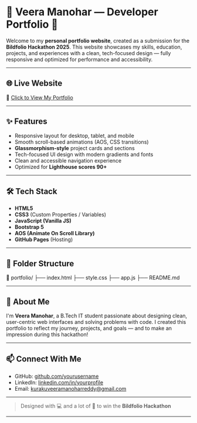 # 💼 Veera Manohar — Developer Portfolio 🚀

Welcome to my **personal portfolio website**, created as a submission for the **Bildfolio Hackathon 2025**. This website showcases my skills, education, projects, and experiences with a clean, tech-focused design — fully responsive and optimized for performance and accessibility.

---

## 🌐 Live Website  
🔗 [Click to View My Portfolio](https://manohar7104.github.io/Portfolio/)  

---

## ✨ Features
- Responsive layout for desktop, tablet, and mobile
- Smooth scroll-based animations (AOS, CSS transitions)
- **Glassmorphism-style** project cards and sections
- Tech-focused UI design with modern gradients and fonts
- Clean and accessible navigation experience
- Optimized for **Lighthouse scores 90+**

---

## 🛠️ Tech Stack
- **HTML5**
- **CSS3** (Custom Properties / Variables)
- **JavaScript (Vanilla JS)**
- **Bootstrap 5**
- **AOS (Animate On Scroll Library)**
- **GitHub Pages** (Hosting)

---

## 📁 Folder Structure

📁 portfolio/
├── index.html
├── style.css
├── app.js
├── README.md

---

## 👤 About Me

I'm **Veera Manohar**, a B.Tech IT student passionate about designing clean, user-centric web interfaces and solving problems with code. I created this portfolio to reflect my journey, projects, and goals — and to make an impression during this hackathon!

---

## 📫 Connect With Me
- GitHub: [github.com/yourusername](https://github.com/yourusername)
- LinkedIn: [linkedin.com/in/yourprofile](https://linkedin.com/in/yourprofile)
- Email: kurakuveeramanoharreddy@gmail.com

---

> Designed with 💻 and a lot of 🚀 to win the **Bildfolio Hackathon**

---

